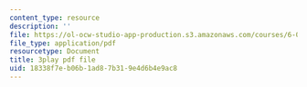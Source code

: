 ```yaml
---
content_type: resource
description: ''
file: https://ol-ocw-studio-app-production.s3.amazonaws.com/courses/6-003-signals-and-systems-fall-2011/18338f7eb06b1ad87b319e4d6b4e9ac8_fKaZeD70p8I.pdf
file_type: application/pdf
resourcetype: Document
title: 3play pdf file
uid: 18338f7e-b06b-1ad8-7b31-9e4d6b4e9ac8
---
```

